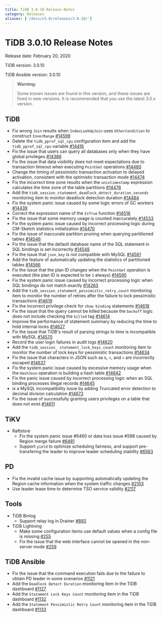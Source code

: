 ```yaml
---
title: TiDB 3.0.10 Release Notes
category: Releases
aliases: ['/docs/v3.0/releases/3.0.10/']
---
```


# TiDB 3.0.10 Release Notes

Release date: February 20, 2020

TiDB version: 3.0.10

TiDB Ansible version: 3.0.10

> **Warning:**
>
> Some known issues are found in this version, and these issues are fixed in new versions. It is recommended that you use the latest 3.0.x version.

## TiDB

- Fix wrong `Join` results when `IndexLookUpJoin` uses `OtherCondition` to construct `InnerRange` [#14599](https://github.com/pingcap/tidb/pull/14599)
- Delete the `tidb_pprof_sql_cpu` configuration item and add the `tidb_pprof_sql_cpu` variable [#14416](https://github.com/pingcap/tidb/pull/14416)
- Fix the issue that users can query all databases only when they have global privileges [#14386](https://github.com/pingcap/tidb/pull/14386)
- Fix the issue that data visibility does not meet expectations due to transaction timeout when executing `PointGet` operations [#14480](https://github.com/pingcap/tidb/pull/14480)
- Change the timing of pessimistic transaction activation to delayed activation, consistent with the optimistic transaction mode [#14474](https://github.com/pingcap/tidb/pull/14474)
- Fix the incorrect time zone results when the `unixtimestamp` expression calculates the time zone of the table partitions [#14476](https://github.com/pingcap/tidb/pull/14476)
- Add the `tidb_session_statement_deadlock_detect_duration_seconds` monitoring item to monitor deadlock detection duration [#14484](https://github.com/pingcap/tidb/pull/14484)
- Fix the system panic issue caused by some logic errors of GC workers [#14439](https://github.com/pingcap/tidb/pull/14439)
- Correct the expression name of the `IsTrue` function [#14516](https://github.com/pingcap/tidb/pull/14516)
- Fix the issue that some memory usage is counted inaccurately [#14533](https://github.com/pingcap/tidb/pull/14533)
- Fix the system panic issue caused by incorrect processing logic during CM-Sketch statistics initialization [#14470](https://github.com/pingcap/tidb/pull/14470)
- Fix the issue of inaccurate partition pruning when querying partitioned tables [#14546](https://github.com/pingcap/tidb/pull/14546)
- Fix the issue that the default database name of the SQL statement in SQL bindings is set incorrectly [#14548](https://github.com/pingcap/tidb/pull/14548)
- Fix the issue that `json_key` is not compatible with MySQL [#14561](https://github.com/pingcap/tidb/pull/14561)
- Add the feature of automatically updating the statistics of partitioned tables [#14566](https://github.com/pingcap/tidb/pull/14566)
- Fix the issue that the plan ID changes when the `PointGet` operation is executed (the plan ID is expected to be `1` always) [#14595](https://github.com/pingcap/tidb/pull/14595)
- Fix the system panic issue caused by incorrect processing logic when SQL bindings do not match exactly [#14263](https://github.com/pingcap/tidb/pull/14263)
- Add the `tidb_session_statement_pessimistic_retry_count` monitoring item to monitor the number of retries after the failure to lock pessimistic transactions [#14619](https://github.com/pingcap/tidb/pull/14619)
- Fix the incorrect privilege check for `show binding` statements [#14618](https://github.com/pingcap/tidb/pull/14618)
- Fix the issue that the query cannot be killed because the `backoff` logic does not include checking the `killed` tag [#14614](https://github.com/pingcap/tidb/pull/14614)
- Improve the performance of statement summary by reducing the time to hold internal locks [#14627](https://github.com/pingcap/tidb/pull/14627)
- Fix the issue that TiDB's result of parsing strings to time is incompatible with MySQL [#14570](https://github.com/pingcap/tidb/pull/14570)
- Record the user login failures in audit logs [#14620](https://github.com/pingcap/tidb/pull/14620)
- Add the `tidb_session_ statement_lock_keys_count` monitoring item to monitor the number of lock keys for pessimistic transactions [#14634](https://github.com/pingcap/tidb/pull/14634)
- Fix the issue that characters in JSON such as `&`, `<`, and `>` are incorrectly escaped [#14637](https://github.com/pingcap/tidb/pull/14637)
- Fix the system panic issue caused by excessive memory usage when the `HashJoin` operation is building a hash table [#14642](https://github.com/pingcap/tidb/pull/14642)
- Fix the panic issue caused by incorrect processing logic when an SQL binding processes illegal records [#14645](https://github.com/pingcap/tidb/pull/14645)
- ix a MySQL incompatibility issue by adding Truncated error detection to decimal division calculation [#14673](https://github.com/pingcap/tidb/pull/14673)
- Fix the issue of successfully granting users privileges on a table that does not exist [#14611](https://github.com/pingcap/tidb/pull/14611)

## TiKV

+ Raftstore
    - Fix the system panic issue #6460 or data loss issue #598 caused by Region merge failure [#6481](https://github.com/tikv/tikv/pull/6481)
    - Support `yield` to optimize scheduling fairness, and support pre-transfering the leader to improve leader scheduling stability [#6563](https://github.com/tikv/tikv/pull/6563)

## PD

- Fix the invalid cache issue by supporting automatically updating the Region cache information when the system traffic changes [#2103](https://github.com/pingcap/pd/pull/2103)
- Use leader lease time to determine TSO service validity [#2117](https://github.com/pingcap/pd/pull/2117)

## Tools

+ TiDB Binlog
    - Support relay log in Drainer [#893](https://github.com/pingcap/tidb-binlog/pull/893)
+ TiDB Lightning
    - Make some configuration items use default values when a config file is missing [#255](https://github.com/pingcap/tidb-lightning/pull/255)
    - Fix the issue that the web interface cannot be opened in the non-server mode [#259](https://github.com/pingcap/tidb-lightning/pull/259)

## TiDB Ansible

- Fix the issue that the command execution fails due to the failure to obtain PD leader in some scenarios [#1121](https://github.com/pingcap/tidb-ansible/pull/1121)
- Add the `Deadlock Detect Duration` monitoring item in the TiDB dashboard [#1127](https://github.com/pingcap/tidb-ansible/pull/1127)
- Add the `Statement Lock Keys Count` monitoring item in the TiDB dashboard [#1132](https://github.com/pingcap/tidb-ansible/pull/1132)
- Add the `Statement Pessimistic Retry Count` monitoring item in the TiDB dashboard [#1133](https://github.com/pingcap/tidb-ansible/pull/1133)
